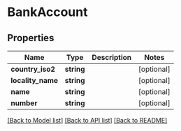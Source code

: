 # BankAccount

## Properties
Name | Type | Description | Notes
------------ | ------------- | ------------- | -------------
**country_iso2** | **string** |  | [optional] 
**locality_name** | **string** |  | [optional] 
**name** | **string** |  | [optional] 
**number** | **string** |  | [optional] 

[[Back to Model list]](../README.md#documentation-for-models) [[Back to API list]](../README.md#documentation-for-api-endpoints) [[Back to README]](../README.md)


